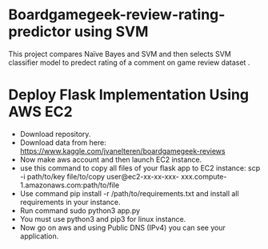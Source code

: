 # Boardgamegeek-review-rating-predictor using SVM

This project compares Naïve Bayes and SVM and then selects SVM classifier model  to predect rating of a comment on game review dataset .

# Deploy Flask Implementation Using AWS EC2
-	Download repository.
-	Download data from here: https://www.kaggle.com/jvanelteren/boardgamegeek-reviews
-	Now make aws account and then launch EC2 instance.
-	use this command to copy all files of your flask app to EC2 instance: scp -i path/to/key file/to/copy user@ec2-xx-xx-xxx- xxx.compute-1.amazonaws.com:path/to/file
-	Use command pip install -r /path/to/requirements.txt and install all requirements in your instance.
-	Run command sudo python3 app.py
-	You must use python3 and pip3 for linux instance.
-	Now go on aws and using Public DNS (IPv4) you can see your application.

